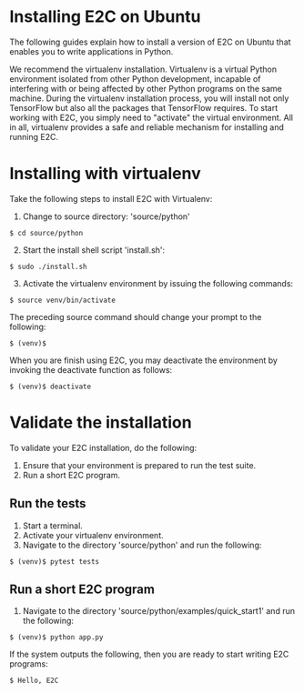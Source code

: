 # Installing E2C on Ubuntu
The following guides explain how to install a version 
of E2C on Ubuntu that enables you to write applications in Python.

We recommend the virtualenv installation. 
Virtualenv is a virtual Python environment isolated from other Python development, 
incapable of interfering with or being affected by other Python programs on the same machine.
During the virtualenv installation process, you will install not only TensorFlow but also all the packages that TensorFlow requires.
To start working with E2C, you simply need to "activate" the virtual environment. 
All in all, virtualenv provides a safe and reliable mechanism for installing and running E2C.
 
# Installing with virtualenv
Take the following steps to install E2C with Virtualenv:

1. Change to source directory: 'source/python'
```shell
$ cd source/python
```
2. Start the install shell script 'install.sh':
```shell
$ sudo ./install.sh 
```
3. Activate the virtualenv environment by issuing the following commands:
```shell
$ source venv/bin/activate
```
The preceding source command should change your prompt to the following:
```shell
$ (venv)$ 
```
When you are finish using E2C, you may deactivate the environment by invoking the deactivate function as follows:
```shell
$ (venv)$ deactivate 
```

# Validate the installation
To validate your E2C installation, do the following:

1. Ensure that your environment is prepared to run the test suite.
2. Run a short E2C program.

## Run the tests
1. Start a terminal.
2. Activate your virtualenv environment.
3. Navigate to the directory 'source/python' and run the following:
```shell
$ (venv)$ pytest tests
```

## Run a short E2C program
1. Navigate to the directory 'source/python/examples/quick_start1' and run the following:
```shell
$ (venv)$ python app.py
```

If the system outputs the following, then you are ready to start writing E2C programs:
```shell
$ Hello, E2C
```
    